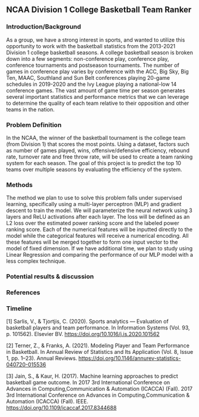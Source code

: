 ## NCAA Division 1 College Basketball Team Ranker

### Introduction/Background 

As a group, we have a strong interest in sports, and wanted to utilize this opportunity to work with the basketball statistics from the 2013-2021 Division 1 college basketball seasons. A college basketball season is broken down into a few segments: non-conference play, conference play, conference tournaments and postseason tournaments. The number of games in conference play varies by conference with the ACC, Big Sky, Big Ten, MAAC, Southland and Sun Belt conferences playing 20-game schedules in 2019-2020 and the Ivy League playing a national-low 14 conference games. The vast amount of game time per season generates several important statistics and performance metrics that we can leverage to determine the quality of each team relative to their opposition and other teams in the nation. 

### Problem Definition

In the NCAA, the winner of the basketball tournament is the college team (from Division 1) that scores the most points. Using a dataset, factors such as number of games played, wins, offensive/defensive efficiency, rebound rate, turnover rate and free throw rate, will be used to create a team ranking system for each season. The goal of this project is to predict the top 10 teams over multiple seasons by evaluating the efficiency of the system. 

### Methods 

The method we plan to use to solve this problem falls under supervised learning, specifically using a multi-layer perceptron (MLP) and gradient descent to train the model. We will parameterize the neural network using 3 layers and ReLU activations after each layer. The loss will be defined as an L2 loss over the estimated power ranking score and the labeled power ranking score. Each of the numerical features will be inputted directly to the model while the categorical features will receive a numerical encoding. All these features will be merged together to form one input vector to the model of fixed dimension. If we have additional time, we plan to study using Linear Regression and comparing the performance of our MLP model with a less complex technique.

### Potential results & discussion 

### References

### Timeline
[1] Sarlis, V., & Tjortjis, C. (2020). Sports analytics — Evaluation of basketball players and team performance. In Information Systems (Vol. 93, p. 101562). Elsevier BV. https://doi.org/10.1016/j.is.2020.101562

[2] Terner, Z., & Franks, A. (2021). Modeling Player and Team Performance in Basketball. In Annual Review of Statistics and Its Application (Vol. 8, Issue 1, pp. 1–23). Annual Reviews. https://doi.org/10.1146/annurev-statistics-040720-015536

[3] Jain, S., & Kaur, H. (2017). Machine learning approaches to predict basketball game outcome. In 2017 3rd International Conference on Advances in Computing,Communication & Automation (ICACCA) (Fall). 2017 3rd International Conference on Advances in Computing,Communication & Automation (ICACCA) (Fall). IEEE. https://doi.org/10.1109/icaccaf.2017.8344688